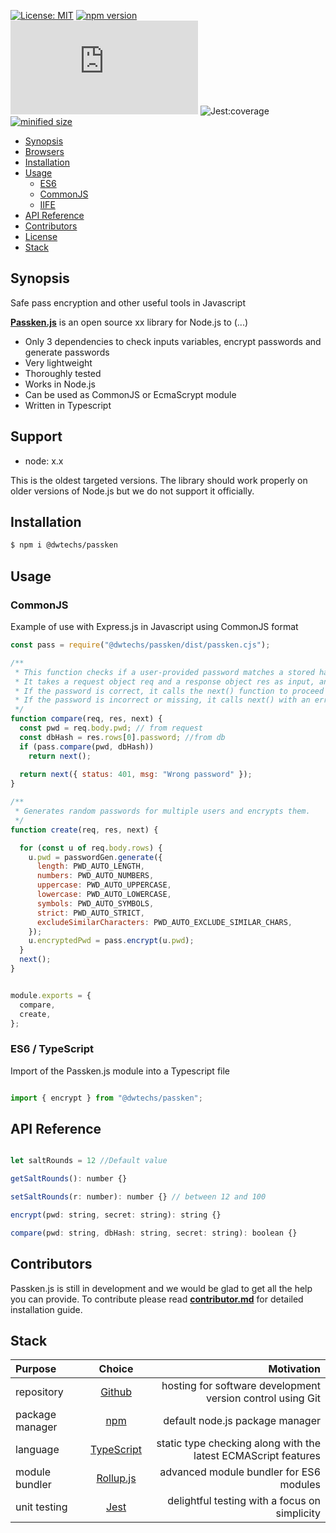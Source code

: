 
[![License: MIT](https://img.shields.io/npm/l/@dwtechs/passken.svg?color=brightgreen)](https://opensource.org/licenses/MIT)
[![npm version](https://badge.fury.io/js/%40dwtechs%2Fpassken.svg)](https://www.npmjs.com/package/@dwtechs/passken)
[![last version release date](https://img.shields.io/github/release-date/DWTechs/Passken.js)](https://www.npmjs.com/package/@dwtechs/passken)
![Jest:coverage](https://img.shields.io/badge/Jest:coverage-100%25-brightgreen.svg)
[![minified size](https://img.shields.io/bundlephobia/min/@dwtechs/passken?color=brightgreen)](https://www.npmjs.com/package/@dwtechs/passken)

- [Synopsis](#synopsis)
- [Browsers](#browsers)
- [Installation](#installation)
- [Usage](#usage)
  - [ES6](#es6)
  - [CommonJS](#commonjs)
  - [IIFE](#iife)
- [API Reference](#api-reference)
- [Contributors](#contributors)
- [License](#license)
- [Stack](#stack)


## Synopsis
Safe pass encryption and other useful tools in Javascript


**[Passken.js](https://github.com/DWTechs/Passken.js)** is an open source xx library for Node.js to  (...)

- Only 3 dependencies to check inputs variables, encrypt passwords and generate passwords
- Very lightweight
- Thoroughly tested
- Works in Node.js
- Can be used as CommonJS or EcmaScrypt module
- Written in Typescript


## Support

- node: x.x

This is the oldest targeted versions. The library should work properly on older versions of Node.js but we do not support it officially.  


## Installation

```bash
$ npm i @dwtechs/passken
```


## Usage


### CommonJS

Example of use with Express.js in Javascript using CommonJS format 

```javascript
const pass = require("@dwtechs/passken/dist/passken.cjs");

/**
 * This function checks if a user-provided password matches a stored hashed password in a database.
 * It takes a request object req and a response object res as input, and uses a pass service to compare the password.
 * If the password is correct, it calls the next() function to proceed with the request.
 * If the password is incorrect or missing, it calls next() with an error status and message.
 */
function compare(req, res, next) {
  const pwd = req.body.pwd; // from request
  const dbHash = res.rows[0].password; //from db
  if (pass.compare(pwd, dbHash))
    return next();
  
  return next({ status: 401, msg: "Wrong password" });
}

/**
 * Generates random passwords for multiple users and encrypts them.
 */
function create(req, res, next) {

  for (const u of req.body.rows) {
    u.pwd = passwordGen.generate({
      length: PWD_AUTO_LENGTH,
      numbers: PWD_AUTO_NUMBERS,
      uppercase: PWD_AUTO_UPPERCASE,
      lowercase: PWD_AUTO_LOWERCASE,
      symbols: PWD_AUTO_SYMBOLS,
      strict: PWD_AUTO_STRICT,
      excludeSimilarCharacters: PWD_AUTO_EXCLUDE_SIMILAR_CHARS,
    });
    u.encryptedPwd = pass.encrypt(u.pwd);
  }
  next();
}


module.exports = {
  compare,
  create,
};

```


### ES6 / TypeScript

Import of the Passken.js module into a Typescript file

```javascript

import { encrypt } from "@dwtechs/passken";

```


## API Reference


```javascript

let saltRounds = 12 //Default value

getSaltRounds(): number {}

setSaltRounds(r: number): number {} // between 12 and 100

encrypt(pwd: string, secret: string): string {}

compare(pwd: string, dbHash: string, secret: string): boolean {}

```


## Contributors

Passken.js is still in development and we would be glad to get all the help you can provide.
To contribute please read **[contributor.md](https://github.com/DWTechs/Passken.js/blob/main/contributor.md)** for detailed installation guide.


## Stack

| Purpose         |                    Choice                    |                                                     Motivation |
| :-------------- | :------------------------------------------: | -------------------------------------------------------------: |
| repository      |        [Github](https://github.com/)         |     hosting for software development version control using Git |
| package manager |     [npm](https://www.npmjs.com/get-npm)     |                                default node.js package manager |
| language        | [TypeScript](https://www.typescriptlang.org) | static type checking along with the latest ECMAScript features |
| module bundler  |      [Rollup.js](https://rollupjs.org)       |                        advanced module bundler for ES6 modules |
| unit testing    |          [Jest](https://jestjs.io/)          |                  delightful testing with a focus on simplicity |
